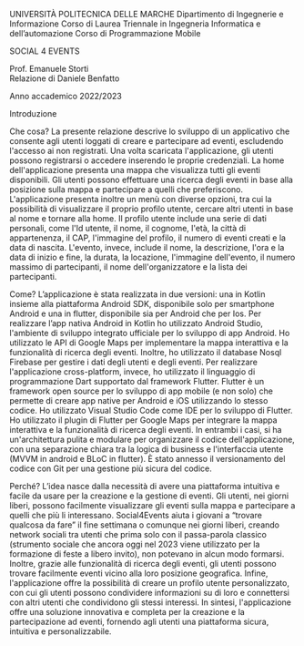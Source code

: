 
UNIVERSITÀ POLITECNICA DELLE MARCHE 
Dipartimento di Ingegnerie e Informazione
Corso di Laurea Triennale in Ingegneria Informatica e dell’automazione
Corso di Programmazione Mobile

SOCIAL 4 EVENTS

Prof. Emanuele Storti			
Relazione di Daniele Benfatto

Anno accademico 2022/2023

Introduzione
 
Che cosa?
La presente relazione descrive lo sviluppo di un applicativo che consente agli utenti loggati di creare e partecipare ad eventi, escludendo l'accesso ai non registrati. Una volta scaricata l'applicazione, gli utenti possono registrarsi o accedere inserendo le proprie credenziali. La home dell'applicazione presenta una mappa che visualizza tutti gli eventi disponibili. Gli utenti possono effettuare una ricerca degli eventi in base alla posizione sulla mappa e partecipare a quelli che preferiscono. L'applicazione presenta inoltre un menù con diverse opzioni, tra cui la possibilità di visualizzare il proprio profilo utente, cercare altri utenti in base al nome e tornare alla home. Il profilo utente include una serie di dati personali, come l'Id utente, il nome, il cognome, l'età, la città di appartenenza, il CAP, l'immagine del profilo, il numero di eventi creati e la data di nascita. L'evento, invece, include il nome, la descrizione, l'ora e la data di inizio e fine, la durata, la locazione, l'immagine dell'evento, il numero massimo di partecipanti, il nome dell'organizzatore e la lista dei partecipanti. 

Come?
L’applicazione è stata realizzata in due versioni: una in Kotlin insieme alla piattaforma Android SDK, disponibile solo per smartphone Android e una in flutter, disponibile sia per Android che per Ios. Per realizzare l’app nativa Android in Kotlin ho utilizzato Android Studio, l'ambiente di sviluppo integrato ufficiale per lo sviluppo di app Android. Ho utilizzato le API di Google Maps per implementare la mappa interattiva e la funzionalità di ricerca degli eventi. Inoltre, ho utilizzato il database Nosql Firebase per gestire i dati degli utenti e degli eventi.
Per realizzare l'applicazione cross-platform, invece, ho utilizzato il linguaggio di programmazione Dart supportato dal framework Flutter. Flutter è un framework open source per lo sviluppo di app mobile (e non solo) che permette di creare app native per Android e iOS utilizzando lo stesso codice. Ho utilizzato Visual Studio Code come IDE per lo sviluppo di Flutter. Ho utilizzato il plugin di Flutter per Google Maps per integrare la mappa interattiva e la funzionalità di ricerca degli eventi. 
In entrambi i casi, si ha un'architettura pulita e modulare per organizzare il codice dell'applicazione, con una separazione chiara tra la logica di business e l'interfaccia utente (MVVM in android e BLoC in flutter). È stato annesso il versionamento del codice con Git per una gestione più sicura del codice. 

Perché?
L’idea nasce dalla necessità di avere una piattaforma intuitiva e facile da usare per la creazione e la gestione di eventi. Gli utenti, nei giorni liberi, possono facilmente visualizzare gli eventi sulla mappa e partecipare a quelli che più li interessano. Social4Events aiuta i giovani a “trovare qualcosa da fare” il fine settimana o comunque nei giorni liberi, creando network sociali tra utenti che prima solo con il passa-parola classico (strumento sociale che ancora oggi nel 2023 viene utilizzato per la formazione di feste a libero invito), non potevano in alcun modo formarsi. Inoltre, grazie alle funzionalità di ricerca degli eventi, gli utenti possono trovare facilmente eventi vicino alla loro posizione geografica. Infine, l'applicazione offre la possibilità di creare un profilo utente personalizzato, con cui gli utenti possono condividere informazioni su di loro e connettersi con altri utenti che condividono gli stessi interessi. In sintesi, l'applicazione offre una soluzione innovativa e completa per la creazione e la partecipazione ad eventi, fornendo agli utenti una piattaforma sicura, intuitiva e personalizzabile.


